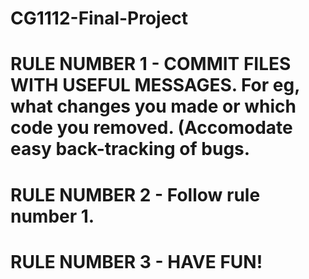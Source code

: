 # CG1112-Final-Project
# RULE NUMBER 1 - COMMIT FILES WITH USEFUL MESSAGES. For eg, what changes you made or which code you removed. (Accomodate easy back-tracking of bugs.
# RULE NUMBER 2 - Follow rule number 1.
# RULE NUMBER 3 - HAVE FUN!
